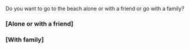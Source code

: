 Do you want to go to the beach alone or with a friend or go with a family?
### [Alone or with a friend]
### [With family]
